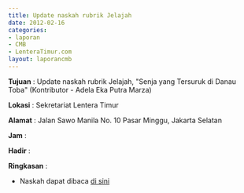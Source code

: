 ```yaml
---
title: Update naskah rubrik Jelajah
date: 2012-02-16
categories:
- laporan
- CMB
- LenteraTimur.com
layout: laporancmb
---
```


**Tujuan** : Update naskah rubrik Jelajah, "Senja yang Tersuruk di Danau Toba" (Kontributor - Adela Eka Putra Marza)

**Lokasi** : Sekretariat Lentera Timur 

**Alamat** : Jalan Sawo Manila No. 10 Pasar Minggu, Jakarta Selatan

**Jam** : 

**Hadir** :  


**Ringkasan** : 
* Naskah dapat dibaca [di sini](http://www.lenteratimur.com/2012/02/senja-yang-tersuruk-di-danau-toba/)
